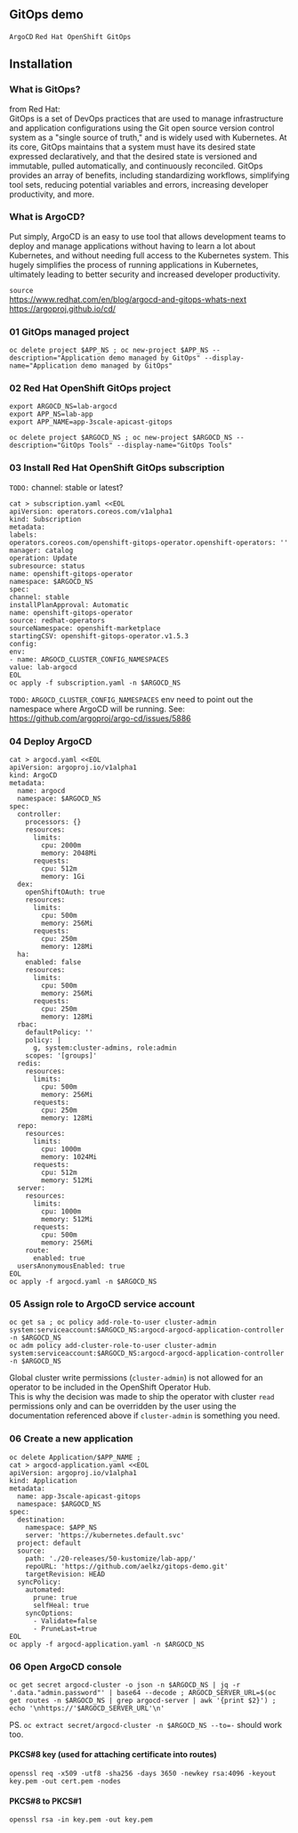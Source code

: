 ## GitOps demo
`ArgoCD` `Red Hat OpenShift GitOps`

## Installation

### What is GitOps?
from Red Hat:<br>
GitOps is a set of DevOps practices that are used to manage infrastructure and application configurations using the Git open source version control system as a "single source of truth," and is widely used with Kubernetes.
At its core, GitOps maintains that a system must have its desired state expressed declaratively, and that the desired state is versioned and immutable, pulled automatically, and continuously reconciled.
GitOps provides an array of benefits, including standardizing workflows, simplifying tool sets, reducing potential variables and errors, increasing developer productivity, and more.

### What is ArgoCD?
Put simply, ArgoCD is an easy to use tool that allows development teams to deploy and manage applications without having to learn a lot about Kubernetes, and without needing full access to the Kubernetes system. This hugely simplifies the process of running applications in Kubernetes, ultimately leading to better security and increased developer productivity.

`source`<br>
https://www.redhat.com/en/blog/argocd-and-gitops-whats-next<br>
https://argoproj.github.io/cd/

### 01 GitOps managed project

```
oc delete project $APP_NS ; oc new-project $APP_NS --description="Application demo managed by GitOps" --display-name="Application demo managed by GitOps"
```

### 02 Red Hat OpenShift GitOps project

```
export ARGOCD_NS=lab-argocd
export APP_NS=lab-app
export APP_NAME=app-3scale-apicast-gitops

oc delete project $ARGOCD_NS ; oc new-project $ARGOCD_NS --description="GitOps Tools" --display-name="GitOps Tools"
```

### 03 Install Red Hat OpenShift GitOps subscription

`TODO:` channel: stable or latest?

```
cat > subscription.yaml <<EOL
apiVersion: operators.coreos.com/v1alpha1
kind: Subscription
metadata:
labels:
operators.coreos.com/openshift-gitops-operator.openshift-operators: ''
manager: catalog
operation: Update
subresource: status
name: openshift-gitops-operator
namespace: $ARGOCD_NS
spec:
channel: stable
installPlanApproval: Automatic
name: openshift-gitops-operator
source: redhat-operators
sourceNamespace: openshift-marketplace
startingCSV: openshift-gitops-operator.v1.5.3
config:
env:
- name: ARGOCD_CLUSTER_CONFIG_NAMESPACES
value: lab-argocd
EOL
oc apply -f subscription.yaml -n $ARGOCD_NS
```

`TODO:` `ARGOCD_CLUSTER_CONFIG_NAMESPACES` env need to point out the namespace where ArgoCD will be running. See: https://github.com/argoproj/argo-cd/issues/5886

### 04 Deploy ArgoCD

```
cat > argocd.yaml <<EOL
apiVersion: argoproj.io/v1alpha1
kind: ArgoCD
metadata:
  name: argocd
  namespace: $ARGOCD_NS
spec:
  controller:
    processors: {}
    resources:
      limits:
        cpu: 2000m
        memory: 2048Mi
      requests:
        cpu: 512m
        memory: 1Gi
  dex:
    openShiftOAuth: true
    resources:
      limits:
        cpu: 500m
        memory: 256Mi
      requests:
        cpu: 250m
        memory: 128Mi
  ha:
    enabled: false
    resources:
      limits:
        cpu: 500m
        memory: 256Mi
      requests:
        cpu: 250m
        memory: 128Mi
  rbac:
    defaultPolicy: ''
    policy: |
      g, system:cluster-admins, role:admin
    scopes: '[groups]'
  redis:
    resources:
      limits:
        cpu: 500m
        memory: 256Mi
      requests:
        cpu: 250m
        memory: 128Mi
  repo:
    resources:
      limits:
        cpu: 1000m
        memory: 1024Mi
      requests:
        cpu: 512m
        memory: 512Mi
  server:
    resources:
      limits:
        cpu: 1000m
        memory: 512Mi
      requests:
        cpu: 500m
        memory: 256Mi
    route:
      enabled: true
  usersAnonymousEnabled: true
EOL
oc apply -f argocd.yaml -n $ARGOCD_NS
```

### 05 Assign role to ArgoCD service account

```
oc get sa ; oc policy add-role-to-user cluster-admin system:serviceaccount:$ARGOCD_NS:argocd-argocd-application-controller -n $ARGOCD_NS
oc adm policy add-cluster-role-to-user cluster-admin system:serviceaccount:$ARGOCD_NS:argocd-argocd-application-controller -n $ARGOCD_NS
```

Global cluster write permissions (`cluster-admin`) is not allowed for an operator to be included in the OpenShift Operator Hub.<br>
This is why the decision was made to ship the operator with cluster `read` permissions only and can be overridden by the user using the documentation referenced above if `cluster-admin` is something you need.

### 06 Create a new application

```
oc delete Application/$APP_NAME ;
cat > argocd-application.yaml <<EOL
apiVersion: argoproj.io/v1alpha1
kind: Application
metadata:
  name: app-3scale-apicast-gitops
  namespace: $ARGOCD_NS
spec:
  destination:
    namespace: $APP_NS
    server: 'https://kubernetes.default.svc'
  project: default
  source:
    path: './20-releases/50-kustomize/lab-app/'
    repoURL: 'https://github.com/aelkz/gitops-demo.git'
    targetRevision: HEAD
  syncPolicy:
    automated:
      prune: true
      selfHeal: true
    syncOptions:
      - Validate=false
      - PruneLast=true
EOL
oc apply -f argocd-application.yaml -n $ARGOCD_NS
```

### 06 Open ArgoCD console
```
oc get secret argocd-cluster -o json -n $ARGOCD_NS | jq -r '.data."admin.password"' | base64 --decode ; ARGOCD_SERVER_URL=$(oc get routes -n $ARGOCD_NS | grep argocd-server | awk '{print $2}') ; echo '\nhttps://'$ARGOCD_SERVER_URL'\n'
```

PS. `oc extract secret/argocd-cluster -n $ARGOCD_NS --to=-` should work too.

#### PKCS#8 key (used for attaching certificate into routes)

```
openssl req -x509 -utf8 -sha256 -days 3650 -newkey rsa:4096 -keyout key.pem -out cert.pem -nodes
```

#### PKCS#8 to PKCS#1

```
openssl rsa -in key.pem -out key.pem
```
